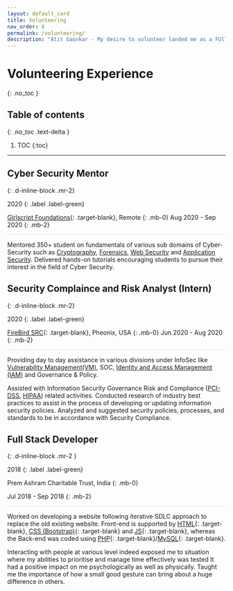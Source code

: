 ```yaml
---
layout: default_card
title: Volunteering
nav_order: 8
permalink: /volunteering/
description: "Atit Gaonkar - My desire to volunteer landed me as a FUll Stack Developer at Prem Ashram Charitable trust."
---
```


<style>

.horizontal-rule{
    border-top: 1px solid #DDD;
}

</style>

# Volunteering Experience
{: .no_toc }

## Table of contents
{: .no_toc .text-delta }

1. TOC
{:toc}

---

## Cyber Security Mentor
{: .d-inline-block .mr-2}

2020
{: .label .label-green}

[Girlscript Foundations](https://www.girlscript.tech/home){: .target-blank}, Remote 
{: .mb-0}
Aug 2020 - Sep 2020
{: .mb-2}

<div class="horizontal-rule mb-4"></div>

Mentored 350+ student on fundamentals of various sub domains of Cyber-Security such as [Cryptography](), [Forensics](), [Web Security]() and [Application Security](). Delivered hands-on tutorials encouraging students to pursue their interest in the field of Cyber Security.

<!-- Providing day to day assistance in various divisions under InfoSec like [Vulnerability Management(VM)](https://en.wikipedia.org/wiki/Vulnerability_management#:~:text=Vulnerability%20management%20is%20the%20%22cyclical,%2C%20and%20mitigating%22%20software%20vulnerabilities), SOC, [Identity and Access Management (IAM)](https://en.wikipedia.org/wiki/Identity_management) and Governance & Policy.

Assisted with Information Security Governance Risk and Compliance ([PCI-DSS](https://www.pcisecuritystandards.org/), [HIPAA](https://www.hhs.gov/hipaa/index.html)) related activities. Conducted research of industry best practices to assist in the process of developing or updating information security policies. Analyzed and suggested security policies, processes, and standards to be in accordance with Security Compliance. -->

## Security Complaince and Risk Analyst (Intern)
{: .d-inline-block .mr-2}

2020
{: .label .label-green}

[FireBird SRC](https://www.firebirdsrc.com/){: .target-blank}, Pheonix, USA 
{: .mb-0}
Jun 2020 - Aug 2020
{: .mb-2}

<div class="horizontal-rule mb-4"></div>

Providing day to day assistance in various divisions under InfoSec like [Vulnerability Management(VM)](https://en.wikipedia.org/wiki/Vulnerability_management#:~:text=Vulnerability%20management%20is%20the%20%22cyclical,%2C%20and%20mitigating%22%20software%20vulnerabilities), SOC, [Identity and Access Management (IAM)](https://en.wikipedia.org/wiki/Identity_management) and Governance & Policy.

Assisted with Information Security Governance Risk and Compliance ([PCI-DSS](https://www.pcisecuritystandards.org/), [HIPAA](https://www.hhs.gov/hipaa/index.html)) related activities. Conducted research of industry best practices to assist in the process of developing or updating information security policies. Analyzed and suggested security policies, processes, and standards to be in accordance with Security Compliance.

## Full Stack Developer
{: .d-inline-block .mr-2 }

2018
{: .label .label-green}

Prem Ashram Charitable Trust, India
{: .mb-0}

Jul 2018 - Sep 2018
{: .mb-2}

<div class="horizontal-rule mb-4"></div>

Worked on developing a website following iterative SDLC approach to replace the old existing website. Front-end is supported by [HTML](https://en.wikipedia.org/wiki/HTML5){: .target-blank}, [CSS (Bootstrap)](https://getbootstrap.com/){: .target-blank} and [JS](https://en.wikipedia.org/wiki/JavaScript){: .target-blank}, whereas the Back-end was coded using [PHP](https://www.php.net/){: .target-blank}/[MySQL](https://en.wikipedia.org/wiki/SQL){: .target-blank}.

Interacting with people at various level indeed exposed me to situation where my abilities to prioritise and manage time effectively was tested It had a positive impact on me psychologically as well as physically. Taught me the importance of how a small good gesture can bring about a huge difference in others.

<script src="https://code.jquery.com/jquery-3.4.1.slim.min.js" integrity="sha384-J6qa4849blE2+poT4WnyKhv5vZF5SrPo0iEjwBvKU7imGFAV0wwj1yYfoRSJoZ+n" crossorigin="anonymous"></script>
<script src="https://cdn.jsdelivr.net/npm/popper.js@1.16.0/dist/umd/popper.min.js" integrity="sha384-Q6E9RHvbIyZFJoft+2mJbHaEWldlvI9IOYy5n3zV9zzTtmI3UksdQRVvoxMfooAo" crossorigin="anonymous"></script>
<script src="https://stackpath.bootstrapcdn.com/bootstrap/4.4.1/js/bootstrap.min.js" integrity="sha384-wfSDF2E50Y2D1uUdj0O3uMBJnjuUD4Ih7YwaYd1iqfktj0Uod8GCExl3Og8ifwB6" crossorigin="anonymous"></script>
<script src="https://unpkg.com/aos@next/dist/aos.js"></script>
<script>
  AOS.init();
  $(window).on('load', function() {
        $(window).scrollTop(0);
        $('.main-content-wrap').scrollTop(0);
        for(var i=0;i<document.getElementsByClassName('bootstrap-iso').length;i++)
        {
            document.getElementsByClassName('tags')[i].setAttribute("id", document.getElementsByClassName('bootstrap-iso')[i].getElementsByTagName('h2')[0].getAttribute('id'))
        }
        AOS.refresh();
        var $animation_elements = $('.bootstrap-iso');
        var $window = $(window);
        var window_height = $window.height();
        var window_top_position = $window.scrollTop();
        var window_bottom_position = (window_top_position + window_height);
        $('.main-content-wrap').on('scroll', function() {
            console.log("triggered");
            $.each($animation_elements, function() {
                var $element = $(this);
                var element_height = $element.outerHeight();
                var element_top_position = $element.offset().top;
                var element_bottom_position = (element_top_position + element_height);
                if ((element_bottom_position >= window_top_position + 100) && (element_top_position <= window_bottom_position - 50)) {
                    $element.addClass('aos-animate');
                } else {
                    $element.removeClass('aos-animate');
                }
            });
        });
        $('.main-content-wrap')[0].scrollTop += 1;
        $('.main-content-wrap')[0].scrollTop -= 1;
  });
</script>